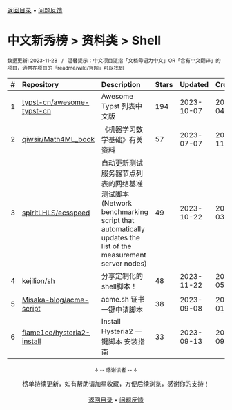 <a href="https://github.com/GrowingGit/GitHub-Chinese-Top-Charts#github中文排行榜">返回目录</a> • <a href="/content/docs/feedback.md">问题反馈</a>

# 中文新秀榜 > 资料类 > Shell
<sub>数据更新: 2023-11-28&nbsp;&nbsp;&nbsp;/&nbsp;&nbsp;&nbsp;温馨提示：中文项目泛指「文档母语为中文」OR「含有中文翻译」的项目，通常在项目的「readme/wiki/官网」可以找到</sub>

|#|Repository|Description|Stars|Updated|Created|
|:-|:-|:-|:-|:-|:-|
|1|[typst-cn/awesome-typst-cn](https://github.com/typst-cn/awesome-typst-cn)|Awesome Typst 列表中文版|194|2023-10-07|2023-04-05|
|2|[qiwsir/Math4ML_book](https://github.com/qiwsir/Math4ML_book)|《机器学习数学基础》有关资料|57|2023-07-07|2022-11-30|
|3|[spiritLHLS/ecsspeed](https://github.com/spiritLHLS/ecsspeed)|自动更新测试服务器节点列表的网络基准测试脚本(Network benchmarking script that automatically updates the list of the measurement server nodes)|49|2023-10-22|2023-03-28|
|4|[kejilion/sh](https://github.com/kejilion/sh)|分享定制化的shell脚本！|48|2023-11-22|2023-05-08|
|5|[Misaka-blog/acme-script](https://github.com/Misaka-blog/acme-script)|acme.sh 证书一键申请脚本|38|2023-09-08|2023-01-13|
|6|[flame1ce/hysteria2-install](https://github.com/flame1ce/hysteria2-install)|Install Hysteria2  一键脚本 安装指南|33|2023-09-13|2023-09-13|

<div align="center">
    <p><sub>↓ -- 感谢读者 -- ↓</sub></p>
    榜单持续更新，如有帮助请加星收藏，方便后续浏览，感谢你的支持！
</div>

<br/>

<div align="center"><a href="https://github.com/GrowingGit/GitHub-Chinese-Top-Charts#github中文排行榜">返回目录</a> • <a href="/content/docs/feedback.md">问题反馈</a></div>
